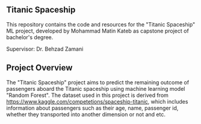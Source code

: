 ## Titanic Spaceship

This repository contains the code and resources for the "Titanic Spaceship" ML project, developed by Mohammad Matin Kateb as capstone project of bachelor's degree.

Supervisor: Dr. Behzad Zamani

## Project Overview

The "Titanic Spaceship" project aims to predict the remaining outcome of passengers aboard the Titanic spaceship using machine learning model "Random Forest". The dataset used in this project is derived from https://www.kaggle.com/competetions/spaceship-titanic, which includes information about passengers such as their age, name, passenger id, whether they transported into another dimension or not and etc.
